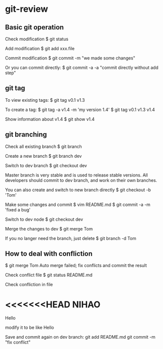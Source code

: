 # git-review

## Basic git operation
Check modification
$ git status

Add modification
$ git add xxx.file

Commit modification
$ git commit -m "we made some changes"

Or you can commit directly:
$ git commit -a -a "commit directly without add step"

## git tag
To view existing tags:
$ git tag
v0.1
v1.3

To create a tag:
$ git tag -a v1.4 -m 'my version 1.4'
$ git tag
v0.1
v1.3
v1.4

Show information about v1.4
$ git show v1.4

## git branching

Check all existing branch
$ git branch

Create a new branch
$ git branch dev

Switch to dev branch
$ git checkout dev

Master branch is very stable and is used to release stable versions.
All developers should commit to dev branch, and work on their own
branches.

You can also create and switch to new branch directly
$ git checkout -b 'Tom'

Make some changes and commit
$ vim README.md
$ git commit -a -m 'fixed a bug'

Switch to dev node
$ git checkout dev

Merge the changes to dev
$ git merge Tom

If you no langer need the branch, just delete
$ git branch -d Tom
## How to deal with confliction
$ git merge Tom
Auto merge failed; fix conflicts and commit the result

Check conflict file
$ git status
README.md

Check confliction in file

<<<<<<<HEAD
NIHAO
=============
Hello
>>>>>>>>>>>>

modify it to be like
Hello

Save and commit again on dev branch:
git add README.md
git commit -m "fix conflict"


